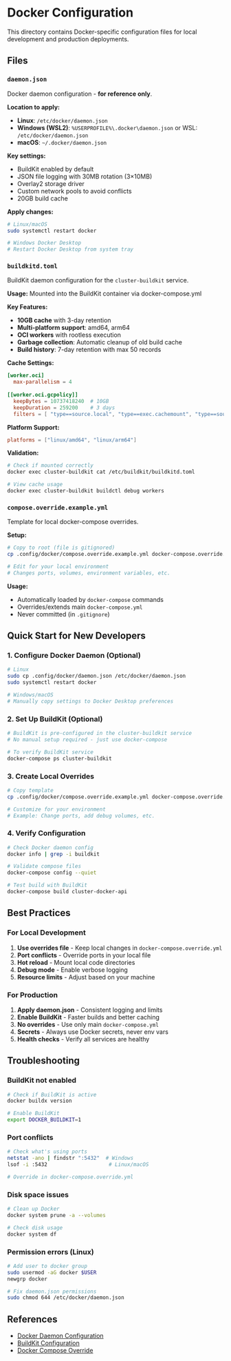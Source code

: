 # Docker Configuration

This directory contains Docker-specific configuration files for local development and production deployments.

## Files

### `daemon.json`
Docker daemon configuration - **for reference only**.

**Location to apply:**
- **Linux**: `/etc/docker/daemon.json`
- **Windows (WSL2)**: `%USERPROFILE%\.docker\daemon.json` or WSL: `/etc/docker/daemon.json`
- **macOS**: `~/.docker/daemon.json`

**Key settings:**
- BuildKit enabled by default
- JSON file logging with 30MB rotation (3×10MB)
- Overlay2 storage driver
- Custom network pools to avoid conflicts
- 20GB build cache

**Apply changes:**
```bash
# Linux/macOS
sudo systemctl restart docker

# Windows Docker Desktop
# Restart Docker Desktop from system tray
```

### `buildkitd.toml`
BuildKit daemon configuration for the `cluster-buildkit` service.

**Usage:** Mounted into the BuildKit container via docker-compose.yml

**Key Features:**
- **10GB cache** with 3-day retention
- **Multi-platform support**: amd64, arm64
- **OCI workers** with rootless execution
- **Garbage collection**: Automatic cleanup of old build cache
- **Build history**: 7-day retention with max 50 records

**Cache Settings:**
```toml
[worker.oci]
  max-parallelism = 4
  
[[worker.oci.gcpolicy]]
  keepBytes = 10737418240  # 10GB
  keepDuration = 259200    # 3 days
  filters = [ "type==source.local", "type==exec.cachemount", "type==source.git.checkout"]
```

**Platform Support:**
```toml
platforms = ["linux/amd64", "linux/arm64"]
```

**Validation:**
```bash
# Check if mounted correctly
docker exec cluster-buildkit cat /etc/buildkit/buildkitd.toml

# View cache usage
docker exec cluster-buildkit buildctl debug workers
```

### `compose.override.example.yml`
Template for local docker-compose overrides.

**Setup:**
```bash
# Copy to root (file is gitignored)
cp .config/docker/compose.override.example.yml docker-compose.override.yml

# Edit for your local environment
# Changes ports, volumes, environment variables, etc.
```

**Usage:**
- Automatically loaded by `docker-compose` commands
- Overrides/extends main `docker-compose.yml`
- Never committed (in `.gitignore`)

## Quick Start for New Developers

### 1. Configure Docker Daemon (Optional)
```bash
# Linux
sudo cp .config/docker/daemon.json /etc/docker/daemon.json
sudo systemctl restart docker

# Windows/macOS
# Manually copy settings to Docker Desktop preferences
```

### 2. Set Up BuildKit (Optional)
```bash
# BuildKit is pre-configured in the cluster-buildkit service
# No manual setup required - just use docker-compose

# To verify BuildKit service
docker-compose ps cluster-buildkit
```

### 3. Create Local Overrides
```bash
# Copy template
cp .config/docker/compose.override.example.yml docker-compose.override.yml

# Customize for your environment
# Example: Change ports, add debug volumes, etc.
```

### 4. Verify Configuration
```bash
# Check Docker daemon config
docker info | grep -i buildkit

# Validate compose files
docker-compose config --quiet

# Test build with BuildKit
docker-compose build cluster-docker-api
```

## Best Practices

### For Local Development
1. **Use overrides file** - Keep local changes in `docker-compose.override.yml`
2. **Port conflicts** - Override ports in your local file
3. **Hot reload** - Mount local code directories
4. **Debug mode** - Enable verbose logging
5. **Resource limits** - Adjust based on your machine

### For Production
1. **Apply daemon.json** - Consistent logging and limits
2. **Enable BuildKit** - Faster builds and better caching
3. **No overrides** - Use only main `docker-compose.yml`
4. **Secrets** - Always use Docker secrets, never env vars
5. **Health checks** - Verify all services are healthy

## Troubleshooting

### BuildKit not enabled
```bash
# Check if BuildKit is active
docker buildx version

# Enable BuildKit
export DOCKER_BUILDKIT=1
```

### Port conflicts
```bash
# Check what's using ports
netstat -ano | findstr ":5432"  # Windows
lsof -i :5432                    # Linux/macOS

# Override in docker-compose.override.yml
```

### Disk space issues
```bash
# Clean up Docker
docker system prune -a --volumes

# Check disk usage
docker system df
```

### Permission errors (Linux)
```bash
# Add user to docker group
sudo usermod -aG docker $USER
newgrp docker

# Fix daemon.json permissions
sudo chmod 644 /etc/docker/daemon.json
```

## References

- [Docker Daemon Configuration](https://docs.docker.com/engine/reference/commandline/dockerd/#daemon-configuration-file)
- [BuildKit Configuration](https://github.com/moby/buildkit/blob/master/docs/buildkitd.toml.md)
- [Docker Compose Override](https://docs.docker.com/compose/extends/)
